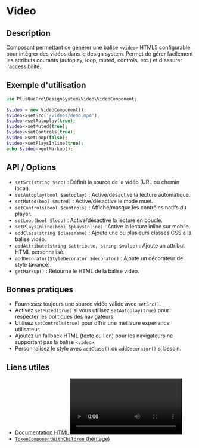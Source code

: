 # Video

## Description
Composant permettant de générer une balise `<video>` HTML5 configurable pour intégrer des vidéos dans le design system. Permet de gérer facilement les attributs courants (autoplay, loop, muted, controls, etc.) et d'assurer l'accessibilité.

## Exemple d'utilisation
```php
use PlusQuePro\DesignSystem\Video\VideoComponent;

$video = new VideoComponent();
$video->setSrc('/videos/demo.mp4');
$video->setAutoplay(true);
$video->setMuted(true);
$video->setControls(true);
$video->setLoop(false);
$video->setPlaysInline(true);
echo $video->getMarkup();
```

## API / Options
- `setSrc(string $src)` : Définit la source de la vidéo (URL ou chemin local).
- `setAutoplay(bool $autoplay)` : Active/désactive la lecture automatique.
- `setMuted(bool $muted)` : Active/désactive le mode muet.
- `setControls(bool $controls)` : Affiche/masque les contrôles natifs du player.
- `setLoop(bool $loop)` : Active/désactive la lecture en boucle.
- `setPlaysInline(bool $playsInline)` : Active la lecture inline sur mobile.
- `addClass(string $classname)` : Ajoute une ou plusieurs classes CSS à la balise vidéo.
- `addAttribute(string $attribute, string $value)` : Ajoute un attribut HTML personnalisé.
- `addDecorator(StyleDecorator $decorator)` : Ajoute un décorateur de style (avancé).
- `getMarkup()` : Retourne le HTML de la balise vidéo.

## Bonnes pratiques
- Fournissez toujours une source vidéo valide avec `setSrc()`.
- Activez `setMuted(true)` si vous utilisez `setAutoplay(true)` pour respecter les politiques des navigateurs.
- Utilisez `setControls(true)` pour offrir une meilleure expérience utilisateur.
- Ajoutez un fallback HTML (texte ou lien) pour les navigateurs ne supportant pas la balise `<video>`.
- Personnalisez le style avec `addClass()` ou `addDecorator()` si besoin.

## Liens utiles
- [Documentation HTML <video>](https://developer.mozilla.org/fr/docs/Web/HTML/Element/video)
- [`TokenComponentWithChildren` (héritage)](../TokenComponentWithChildren.php) 